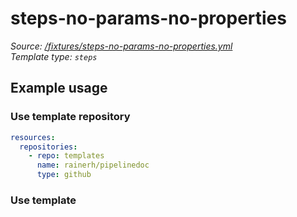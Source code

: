<!-- this file was generated by pipelinedoc v1.8.0-development-asciidoc - do not modify directly -->

# steps-no-params-no-properties



_Source: [/fixtures/steps-no-params-no-properties.yml](/fixtures/steps-no-params-no-properties.yml)_
<br/>
_Template type: `steps`_





## Example usage

### Use template repository

```yaml
resources:
  repositories:
    - repo: templates
      name: rainerh/pipelinedoc
      type: github
```


### Use template
